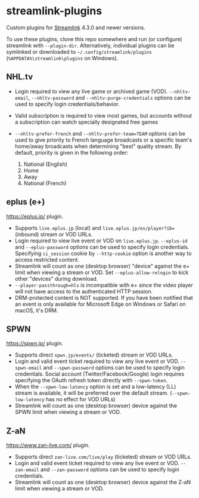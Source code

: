 # streamlink-plugins

Custom plugins for [Streamlink](https://github.com/streamlink/streamlink) 4.3.0 and newer versions.

To use these plugins, clone this repo somewhere and run (or configure) streamlink with `--plugin-dir`.
Alternatively, individual plugins can be symlinked or downloaded to `~/.config/streamlink/plugins`
(`%APPDATA%\streamlink\plugins` on Windows).

## NHL.tv

- Login required to view any live game or archived game (VOD).
  `--nhltv-email`, `--nhltv-password` and `--nhltv-purge-credentials` options can be used to specify login credentials/behavior.
- Valid subscription is required to view most games, but accounts without a subscription can watch specially designated free games
- `--nhltv-prefer-french` and `--nhltv-prefer-team=TEAM` options can be used to give priority to French language broadcasts or a specific team's home/away broadcasts when determining "best" quality stream.
  By default, priority is given in the following order:

    1. National (English)
    2. Home
    3. Away
    4. National (French)

## eplus (e+)

https://eplus.jp/ plugin.

- Supports `live.eplus.jp` (local) and `live.eplus.jp/ex/player?ib=` (inbound)
  stream or VOD URLs.
- Login required to view live event or VOD on `live.eplus.jp`. `--eplus-id`
  and `--eplus-password` options can be used to specify login credentials.
  Specifying `ci_session` cookie by `--http-cookie` option is another way to
  access restricted content.
- Streamlink will count as one (desktop browser) "device" against the e+ limit
  when viewing a stream or VOD. Set `--eplus-allow-relogin` to kick other
  "devices" during download.
- `--player-passthrough=hls` is incompatible with e+ since the video player
  will not have access to the authenticated HTTP session.
- DRM-protected content is NOT supported. If you have been notified that an
  event is only available for Microsoft Edge on Windows or Safari on macOS,
  it's DRM.

## SPWN

https://spwn.jp/ plugin.

- Supports direct `spwn.jp/events/` (ticketed) stream or VOD URLs.
- Login and valid event ticket required to view any live event or VOD.
  `--spwn-email` and `--spwn-password` options can be used to specify login
  credentials. Social account (Twitter/Facebook/Google) login requires
  specifying the OAuth refresh token directly with `--spwn-token`.
- When the `--spwn-low-latency` option is set and a low-latency (LL) stream is
  available, it will be preferred over the default stream.
  (`--spwn-low-latency` has no effect for VOD URLs)
- Streamlink will count as one (desktop browser) device against the SPWN limit
  when viewing a stream or VOD.

## Z-aN

https://www.zan-live.com/ plugin.

- Supports direct `zan-live.com/live/play` (ticketed) stream or VOD URLs.
- Login and valid event ticket required to view any live event or VOD.
  `--zan-email` and `--zan-password` options can be used to specify login
  credentials.
- Streamlink will count as one (desktop browser) device against the Z-aN limit
  when viewing a stream or VOD.

